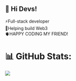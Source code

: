 ## 🔭 Hi Devs!  
⚡Full-stack developer<br>🚀Helping build Web3<br>🫀HAPPY CODING MY FRIEND!

# 📊 GitHub Stats:
![](https://github-readme-streak-stats.herokuapp.com/?user=jorgezerpa&theme=react&hide_border=false)<br/>

